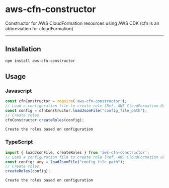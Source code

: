 # aws-cfn-constructor
Constructor for AWS CloudFormation resources using AWS CDK
(cfn is an abbreviation for cloudFormation)

---

## Installation
```sh
npm install aws-cfn-constructor
```

## Usage

### Javascript
```javascript
const cfnConstructor = require('aws-cfn-constructor');
// Load a configuration file to create role [Ref. AWS CloudFormation Doc]
const config = cfnConstructor.loadJsonFile("config_file_path");
// Create roles
cfnConstructor.createRoles(config);
```
```sh
Create the roles based on configuration
```
### TypeScript
```typescript
import { loadJsonFile, createRoles } from 'aws-cfn-constructor';
// Load a configuration file to create role [Ref. AWS CloudFormation Doc]
const config: any = loadJsonFile("config_file_path");
// Create roles
createRoles(config);
```
```sh
Create the roles based on configuration
```